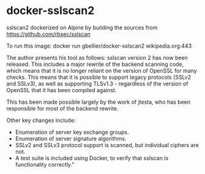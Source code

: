 # docker-sslscan2
sslscan2 dockerized on Alpine by building the sources from https://github.com/rbsec/sslscan

To run this image: docker run gbellier/docker-sslscan2 wikipedia.org:443

The author presents his tool as follows:
sslscan version 2 has now been released. This includes a major rewrite of the backend scanning code, which means that it is no longer reliant on the version of OpenSSL for many checks. This means that it is possible to support legacy protocols (SSLv2 and SSLv3), as well as supporting TLSv1.3 - regardless of the version of OpenSSL that it has been compiled against.

This has been made possible largely by the work of jtesta, who has been responsible for most of the backend rewrite.

Other key changes include:
- Enumeration of server key exchange groups.
- Enumeration of server signature algorithms.
- SSLv2 and SSLv3 protocol support is scanned, but individual ciphers are not.
- A test suite is included using Docker, to verify that sslscan is functionality correctly."
